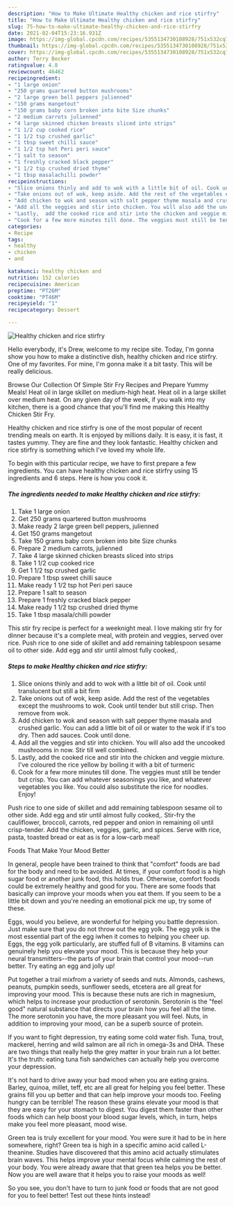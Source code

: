 ```yaml
---
description: "How to Make Ultimate Healthy chicken and rice stirfry"
title: "How to Make Ultimate Healthy chicken and rice stirfry"
slug: 75-how-to-make-ultimate-healthy-chicken-and-rice-stirfry
date: 2021-02-04T15:23:16.931Z
image: https://img-global.cpcdn.com/recipes/5355134730108928/751x532cq70/healthy-chicken-and-rice-stirfry-recipe-main-photo.jpg
thumbnail: https://img-global.cpcdn.com/recipes/5355134730108928/751x532cq70/healthy-chicken-and-rice-stirfry-recipe-main-photo.jpg
cover: https://img-global.cpcdn.com/recipes/5355134730108928/751x532cq70/healthy-chicken-and-rice-stirfry-recipe-main-photo.jpg
author: Terry Becker
ratingvalue: 4.8
reviewcount: 46462
recipeingredient:
- "1 large onion"
- "250 grams quartered button mushrooms"
- "2 large green bell peppers julienned"
- "150 grams mangetout"
- "150 grams baby corn broken into bite Size chunks"
- "2 medium carrots julienned"
- "4 large skinned chicken breasts sliced into strips"
- "1 1/2 cup cooked rice"
- "1 1/2 tsp crushed garlic"
- "1 tbsp sweet chilli sauce"
- "1 1/2 tsp hot Peri peri sauce"
- "1 salt to season"
- "1 freshly cracked black pepper"
- "1 1/2 tsp crushed dried thyme"
- "1 tbsp masalachilli powder"
recipeinstructions:
- "Slice onions thinly and add to wok with a little bit of oil. Cook until translucent but still a bit firm"
- "Take onions out of wok, keep aside. Add the rest of the vegetables except the mushrooms to wok. Cook until tender but still crisp. Then remove from wok."
- "Add chicken to wok and season with salt pepper thyme masala and crushed garlic. You can add a little bit of oil or water to the wok if it&#39;s too dry. Then add sauces. Cook until done."
- "Add all the veggies and stir into chicken. You will also add the uncooked mushrooms in now. Stir till well combined."
- "Lastly,  add the cooked rice and stir into the chicken and veggie mixture.  I&#39;ve coloured the rice yellow by boiling it with a bit of turmeric"
- "Cook for a few more minutes till done. The veggies must still be tender but crisp. You can add whatever seasonings you like,  and whatever vegetables you like. You could also substitute the rice for noodles. Enjoy!"
categories:
- Recipe
tags:
- healthy
- chicken
- and

katakunci: healthy chicken and 
nutrition: 152 calories
recipecuisine: American
preptime: "PT26M"
cooktime: "PT46M"
recipeyield: "1"
recipecategory: Dessert

---
```



![Healthy chicken and rice stirfry](https://img-global.cpcdn.com/recipes/5355134730108928/751x532cq70/healthy-chicken-and-rice-stirfry-recipe-main-photo.jpg)

Hello everybody, it's Drew, welcome to my recipe site. Today, I'm gonna show you how to make a distinctive dish, healthy chicken and rice stirfry. One of my favorites. For mine, I'm gonna make it a bit tasty. This will be really delicious.

Browse Our Collection Of Simple Stir Fry Recipes and Prepare Yummy Meals! Heat oil in large skillet on medium-high heat. Heat oil in a large skillet over medium heat. On any given day of the week, if you walk into my kitchen, there is a good chance that you&#39;ll find me making this Healthy Chicken Stir Fry.

Healthy chicken and rice stirfry is one of the most popular of recent trending meals on earth. It is enjoyed by millions daily. It is easy, it is fast, it tastes yummy. They are fine and they look fantastic. Healthy chicken and rice stirfry is something which I've loved my whole life.


To begin with this particular recipe, we have to first prepare a few ingredients. You can have healthy chicken and rice stirfry using 15 ingredients and 6 steps. Here is how you cook it.

<!--inarticleads1-->

##### The ingredients needed to make Healthy chicken and rice stirfry:

1. Take 1 large onion
1. Get 250 grams quartered button mushrooms
1. Make ready 2 large green bell peppers, julienned
1. Get 150 grams mangetout
1. Take 150 grams baby corn broken into bite Size chunks
1. Prepare 2 medium carrots, julienned
1. Take 4 large skinned chicken breasts sliced into strips
1. Take 1 1/2 cup cooked rice
1. Get 1 1/2 tsp crushed garlic
1. Prepare 1 tbsp sweet chilli sauce
1. Make ready 1 1/2 tsp hot Peri peri sauce
1. Prepare 1 salt to season
1. Prepare 1 freshly cracked black pepper
1. Make ready 1 1/2 tsp crushed dried thyme
1. Take 1 tbsp masala/chilli powder


This stir fry recipe is perfect for a weeknight meal. I love making stir fry for dinner because it&#39;s a complete meal, with protein and veggies, served over rice. Push rice to one side of skillet and add remaining tablespoon sesame oil to other side. Add egg and stir until almost fully cooked,. 

<!--inarticleads2-->

##### Steps to make Healthy chicken and rice stirfry:

1. Slice onions thinly and add to wok with a little bit of oil. Cook until translucent but still a bit firm
1. Take onions out of wok, keep aside. Add the rest of the vegetables except the mushrooms to wok. Cook until tender but still crisp. Then remove from wok.
1. Add chicken to wok and season with salt pepper thyme masala and crushed garlic. You can add a little bit of oil or water to the wok if it&#39;s too dry. Then add sauces. Cook until done.
1. Add all the veggies and stir into chicken. You will also add the uncooked mushrooms in now. Stir till well combined.
1. Lastly,  add the cooked rice and stir into the chicken and veggie mixture.  I&#39;ve coloured the rice yellow by boiling it with a bit of turmeric
1. Cook for a few more minutes till done. The veggies must still be tender but crisp. You can add whatever seasonings you like,  and whatever vegetables you like. You could also substitute the rice for noodles. Enjoy!


Push rice to one side of skillet and add remaining tablespoon sesame oil to other side. Add egg and stir until almost fully cooked,. Stir-fry the cauliflower, broccoli, carrots, red pepper and onion in remaining oil until crisp-tender. Add the chicken, veggies, garlic, and spices. Serve with rice, pasta, toasted bread or eat as is for a low-carb meal! 

Foods That Make Your Mood Better


In general, people have been trained to think that "comfort" foods are bad for the body and need to be avoided. At times, if your comfort food is a high sugar food or another junk food, this holds true. Otherwise, comfort foods could be extremely healthy and good for you. There are some foods that basically can improve your moods when you eat them. If you seem to be a little bit down and you're needing an emotional pick me up, try some of these.

Eggs, would you believe, are wonderful for helping you battle depression. Just make sure that you do not throw out the egg yolk. The egg yolk is the most essential part of the egg iwhen it comes to helping you cheer up. Eggs, the egg yolk particularly, are stuffed full of B vitamins. B vitamins can genuinely help you elevate your mood. This is because they help your neural transmitters--the parts of your brain that control your mood--run better. Try eating an egg and jolly up!

Put together a trail mixfrom a variety of seeds and nuts. Almonds, cashews, peanuts, pumpkin seeds, sunflower seeds, etcetera are all great for improving your mood. This is because these nuts are rich in magnesium, which helps to increase your production of serotonin. Serotonin is the "feel good" natural substance that directs your brain how you feel all the time. The more serotonin you have, the more pleasant you will feel. Nuts, in addition to improving your mood, can be a superb source of protein.

If you want to fight depression, try eating some cold water fish. Tuna, trout, mackerel, herring and wild salmon are all rich in omega-3s and DHA. These are two things that really help the grey matter in your brain run a lot better. It's the truth: eating tuna fish sandwiches can actually help you overcome your depression. 

It's not hard to drive away your bad mood when you are eating grains. Barley, quinoa, millet, teff, etc are all great for helping you feel better. These grains fill you up better and that can help improve your moods too. Feeling hungry can be terrible! The reason these grains elevate your mood is that they are easy for your stomach to digest. You digest them faster than other foods which can help boost your blood sugar levels, which, in turn, helps make you feel more pleasant, mood wise.

Green tea is truly excellent for your mood. You were sure it had to be in here somewhere, right? Green tea is high in a specific amino acid called L-theanine. Studies have discovered that this amino acid actually stimulates brain waves. This helps improve your mental focus while calming the rest of your body. You were already aware that that green tea helps you be better. Now you are well aware that it helps you to raise your moods as well!

So you see, you don't have to turn to junk food or foods that are not good for you to feel better! Test out  these hints  instead!

